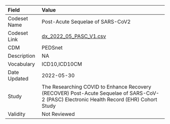 |Field        |Value                                                                                                                                    |
|:------------|:----------------------------------------------------------------------------------------------------------------------------------------|
|Codeset Name |Post-Acute Sequelae of SARS-CoV2                                                                                                         |
|Codeset Link |[dx_2022_05_PASC_V1.csv](https://github.com/PEDSnet/Variable-Dictionary/blob/main/conditions/dx_2022_05_PASC_V1.csv)                     |
|CDM          |PEDSnet                                                                                                                                  |
|Description  |NA                                                                                                                                       |
|Vocabulary   |ICD10,ICD10CM                                                                                                                            |
|Date Updated |2022-05-30                                                                                                                               |
|Study        |The Researching COVID to Enhance Recovery (RECOVER) Post-Acute Sequelae of SARS-CoV-2 (PASC) Electronic Health Record (EHR) Cohort Study |
|Validity     |Not Reviewed                                                                                                                             |
